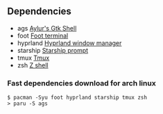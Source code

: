 ## Dependencies

- ags [Aylur's Gtk Shell](https://github.com/Aylur/ags)
- foot [Foot terminal](https://codeberg.org/dnkl/foot#installing)
- hyprland [Hyprland window manager](https://github.com/hyprwm/Hyprland)
- starship [Starship prompt](https://github.com/starship/starship)
- tmux [Tmux](https://github.com/tmux/tmux)
- zsh [Z shell](https://www.zsh.org/)

### Fast dependencies download for arch linux

```
$ pacman -Syu foot hyprland starship tmux zsh
> paru -S ags
```
